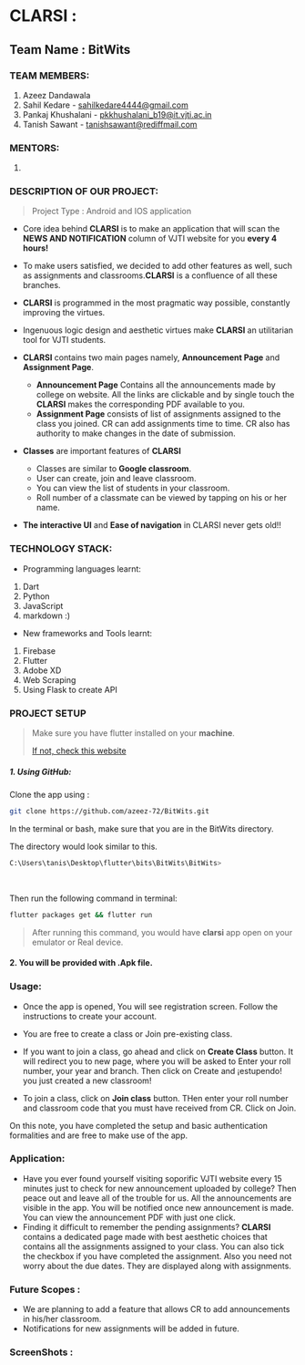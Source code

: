 # CLARSI :

## Team Name : BitWits

### TEAM MEMBERS:
1. Azeez Dandawala 
2. Sahil Kedare - sahilkedare4444@gmail.com
3. Pankaj Khushalani - pkkhushalani_b19@it.vjti.ac.in
4. Tanish Sawant - tanishsawant@rediffmail.com

### MENTORS:
1. 

### DESCRIPTION OF OUR PROJECT:
>Project Type : Android and IOS application

- Core idea behind **CLARSI** is to make an application that will scan the **NEWS AND NOTIFICATION** column of VJTI website for you **every 4 hours!**
- To make users satisfied, we decided to add other features as well, such as assignments and classrooms.**CLARSI** is a confluence of all these branches.
- **CLARSI** is programmed in the most pragmatic way possible, constantly improving the virtues.
- Ingenuous logic design and aesthetic virtues make **CLARSI** an utilitarian tool for VJTI students.
- **CLARSI** contains two main pages namely, **Announcement Page** and **Assignment Page**.
	- **Announcement Page** Contains all the announcements made by college on website. All the links are clickable and by single touch the **CLARSI** makes the corresponding PDF available to you.
	- **Assignment Page** consists of list of assignments assigned to the class you joined. CR can add assignments time to time. CR also has authority to make changes in the date of submission.

- **Classes** are important features of **CLARSI**
	- Classes are similar to **Google classroom**.
	- User can create, join and leave classroom.
	- You can view the list of students in your classroom.
	- Roll number of a classmate can be viewed by tapping on his or her name.

- **The interactive UI** and **Ease of navigation** in CLARSI never gets old!!
 


### TECHNOLOGY STACK:

- Programming languages learnt:

1. Dart
2. Python
3. JavaScript
4. markdown :)

- New frameworks and Tools learnt:

1. Firebase
2. Flutter
3. Adobe XD
4. Web Scraping
5. Using Flask to create API


### PROJECT SETUP

> Make sure you have flutter installed on your **machine**.
> 
> [If not, check this website](https://flutter.dev/docs/get-started/install)



##### 1. Using GitHub:

Clone the app using :

```bash
git clone https://github.com/azeez-72/BitWits.git
```

In the terminal or bash, make sure that you are in the BitWits directory.

The directory would look similar to this.

```bash
C:\Users\tanis\Desktop\flutter\bits\BitWits\BitWits>
```
<br/>

Then run the following command in terminal:

```bash
flutter packages get && flutter run
```

>After running this command, you would have **clarsi** app open on your emulator or Real device.

#### 2. You will be provided with .Apk file.

### Usage:

- Once the app is opened, You will see registration screen. Follow the instructions to create your account.  
- You are free to create a class or Join pre-existing class.
- If you want to join a class, go ahead and click on **Create Class** button. It will redirect you to new page, where you will be asked to Enter your roll number, your year and branch. Then click on Create and ¡estupendo! you just created a new classroom!

- To join a class, click on **Join class** button. THen enter your roll number and classroom code that you must have received from CR. Click on Join.

On this note, you have completed the setup and basic authentication formalities and are free to make use of the app.
<br/>
### Application:

- Have you ever found yourself visiting soporific VJTI website every 15 minutes just to check for new announcement uploaded by college? Then peace out and leave all of the trouble for us. All the announcements are visible in the app. You will be notified once new announcement is made. You can view the announcement PDF with just one click.
- Finding it difficult to remember the pending assignments? **CLARSI** contains a dedicated page made with best aesthetic choices that contains all the assignments assigned to your class. You can also tick the checkbox if you have completed the assignment. Also you need not worry about the due dates. They are displayed along with assignments.

### Future Scopes :

- We are planning to add a feature that allows CR to add announcements in his/her classroom.
- Notifications for new assignments will be added in future.

### ScreenShots : 








